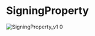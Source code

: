 # SigningProperty
![SigningProperty_v1 0](https://github.com/valnoxy/SigningProperty/assets/53713528/09cbd3dd-c1ef-4eb8-b305-8cd14a580aee)
